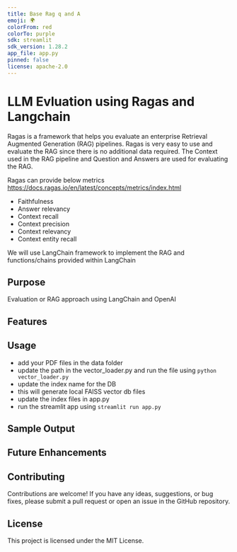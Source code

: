 ```yaml
---
title: Base Rag q and A
emoji: 🌍
colorFrom: red
colorTo: purple
sdk: streamlit
sdk_version: 1.28.2
app_file: app.py
pinned: false
license: apache-2.0
---
```


# LLM Evluation using Ragas and Langchain

Ragas is a framework that helps you evaluate an enterprise Retrieval Augmented Generation (RAG) pipelines. 
Ragas is very easy to use and evaluate the RAG since there is no additional data required. The Context used in the RAG pipeline and  Question and Answers are used for evaluating the RAG.

Ragas can provide below metrics https://docs.ragas.io/en/latest/concepts/metrics/index.html

* Faithfulness
* Answer relevancy
* Context recall
* Context precision
* Context relevancy
* Context entity recall

We will use LangChain framework to implement the RAG and functions/chains provided within LangChain

## Purpose

Evaluation or RAG approach using LangChain and OpenAI

## Features


## Usage
 * add your PDF files in the data folder
 * update the path in the vector_loader.py and run the file using
    `python vector_loader.py`
* update the index name for the DB
* this will generate local FAISS vector db files
* update the index files in app.py 
* run the streamlit app using
    `streamlit run app.py`

## Sample Output


## Future Enhancements

## Contributing

Contributions are welcome! If you have any ideas, suggestions, or bug fixes, please submit a pull request or open an issue in the GitHub repository.

## License

This project is licensed under the MIT License.
